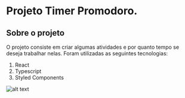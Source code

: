 # Projeto Timer Promodoro.

## Sobre o projeto

O projeto consiste em criar algumas atividades e por quanto tempo se deseja trabalhar nelas. Foram utilizadas as seguintes tecnologias:

1. React
2. Typescript
3. Styled Components

![alt text](image.png)
